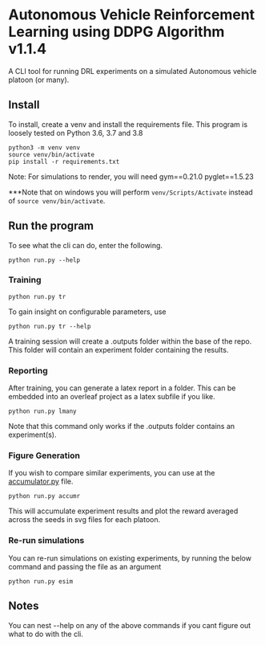 # Autonomous Vehicle Reinforcement Learning using DDPG Algorithm v1.1.4
A CLI tool for running DRL experiments on a simulated Autonomous vehicle platoon (or many).

## Install
To install, create a venv and install the requirements file.
This program is loosely tested on Python 3.6, 3.7 and 3.8
```
python3 -m venv venv
source venv/bin/activate
pip install -r requirements.txt
```

Note: For simulations to render, you will need
gym==0.21.0
pyglet==1.5.23

***Note that on windows you will perform ```venv/Scripts/Activate``` instead of ```source venv/bin/activate```.

## Run the program
To see what the cli can do, enter the following.
```
python run.py --help
```

### Training
```
python run.py tr
```
To gain insight on configurable parameters, use
```
python run.py tr --help
```
A training session will create a .outputs folder within the base of the repo.
This folder will contain an experiment folder containing the results.

### Reporting
After training, you can generate a latex report in a folder. This can be embedded into an overleaf project as a latex subfile if you like.
```
python run.py lmany
```
Note that this command only works if the .outputs folder contains an experiment(s).

### Figure Generation
If you wish to compare similar experiments, you can use at the [accumulator.py](./workers/accumulator.py) file.

```
python run.py accumr
```
This will accumulate experiment results and plot the reward averaged across the seeds in svg files for each platoon.

### Re-run simulations
You can re-run simulations on existing experiments, by running the below command and passing the file as an argument
```
python run.py esim
```

## Notes
You can nest --help on any of the above commands if you cant figure out what to do with the cli.

